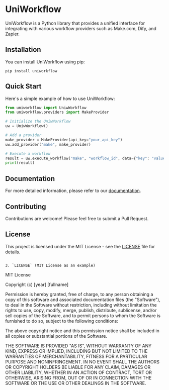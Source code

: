# UniWorkflow

UniWorkflow is a Python library that provides a unified interface for integrating with various workflow providers such as Make.com, Dify, and Zapier.

## Installation

You can install UniWorkflow using pip:

```
pip install uniworkflow
```

## Quick Start

Here's a simple example of how to use UniWorkflow:

```python
from uniworkflow import UniwWorkflow
from uniworkflow.providers import MakeProvider

# Initialize the UniwWorkflow
uw = UniwWorkflow()

# Add a provider
make_provider = MakeProvider(api_key="your_api_key")
uw.add_provider("make", make_provider)

# Execute a workflow
result = uw.execute_workflow("make", "workflow_id", data={"key": "value"})
print(result)
```

## Documentation

For more detailed information, please refer to our [documentation](docs/index.md).

## Contributing

Contributions are welcome! Please feel free to submit a Pull Request.

## License

This project is licensed under the MIT License - see the [LICENSE](LICENSE) file for details.
```

3. `LICENSE` (MIT License as an example)

```
MIT License

Copyright (c) [year] [fullname]

Permission is hereby granted, free of charge, to any person obtaining a copy
of this software and associated documentation files (the "Software"), to deal
in the Software without restriction, including without limitation the rights
to use, copy, modify, merge, publish, distribute, sublicense, and/or sell
copies of the Software, and to permit persons to whom the Software is
furnished to do so, subject to the following conditions:

The above copyright notice and this permission notice shall be included in all
copies or substantial portions of the Software.

THE SOFTWARE IS PROVIDED "AS IS", WITHOUT WARRANTY OF ANY KIND, EXPRESS OR
IMPLIED, INCLUDING BUT NOT LIMITED TO THE WARRANTIES OF MERCHANTABILITY,
FITNESS FOR A PARTICULAR PURPOSE AND NONINFRINGEMENT. IN NO EVENT SHALL THE
AUTHORS OR COPYRIGHT HOLDERS BE LIABLE FOR ANY CLAIM, DAMAGES OR OTHER
LIABILITY, WHETHER IN AN ACTION OF CONTRACT, TORT OR OTHERWISE, ARISING FROM,
OUT OF OR IN CONNECTION WITH THE SOFTWARE OR THE USE OR OTHER DEALINGS IN THE
SOFTWARE.
